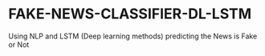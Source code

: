 # FAKE-NEWS-CLASSIFIER-DL-LSTM
Using NLP and LSTM (Deep learning methods) predicting the News is Fake or Not
